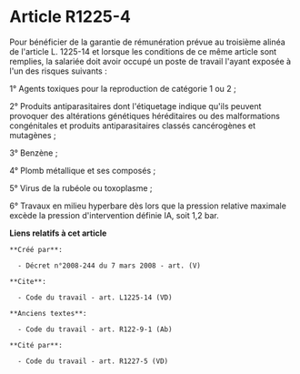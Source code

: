 # Article R1225-4

Pour bénéficier de la garantie de rémunération prévue au troisième alinéa de l'article L. 1225-14 et lorsque les conditions
de ce même article sont remplies, la salariée doit avoir occupé un poste de travail l'ayant exposée à l'un des risques
suivants : 

1° Agents toxiques pour la reproduction de catégorie 1 ou 2 ; 

2° Produits antiparasitaires dont l'étiquetage indique qu'ils peuvent provoquer des altérations génétiques héréditaires ou
des malformations congénitales et produits antiparasitaires classés cancérogènes et mutagènes ; 

3° Benzène ; 

4° Plomb métallique et ses composés ; 

5° Virus de la rubéole ou toxoplasme ; 

6° Travaux en milieu hyperbare dès lors que la pression relative maximale excède la pression d'intervention définie IA, soit
1,2 bar.

**Liens relatifs à cet article**

	**Créé par**:

	  - Décret n°2008-244 du 7 mars 2008 - art. (V)

	**Cite**:

	  - Code du travail - art. L1225-14 (VD)

	**Anciens textes**:

	  - Code du travail - art. R122-9-1 (Ab)

	**Cité par**:

	  - Code du travail - art. R1227-5 (VD)

